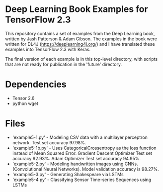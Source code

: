 # Deep Learning Book Examples for TensorFlow 2.3
This repository contains a set of examples from the Deep Learning book, written by Jash Patterson & Adam Gibson. The examples in the book were written for DL4J (https://deeplearning4j.org/) and I have translated these examples into TensorFlow 2.3 with Keras.

The final version of each example is in this top-level directory, with scripts that are not ready for publication in the 'future' directory.

# Dependencies
 - Tensor 2.6
 - python wget

 # Files
  - 'example5-1.py' - Modeling CSV data with a multilayer perceptron network. Test set accuracy 97.98%.
  - 'example5-1b.py' - Uses CategoricalCrossentropy as the loss function instead of Mean Squared Error. Gradient Descent Optimizer Test set accuracy 92.93%. Adam Optimizer Test set accuracy 94.95%.
  - 'example5-2.py' - Modeling handwritten images using CNNs. (Convolutional Neural Networks). Model validation accuracy is 98.27%.
  - 'example5-3.py' - Generating Shakespeare via LSTMs
  - 'example5-4.py' - Classifying Sensor Time-series Sequences using LSTMs
  